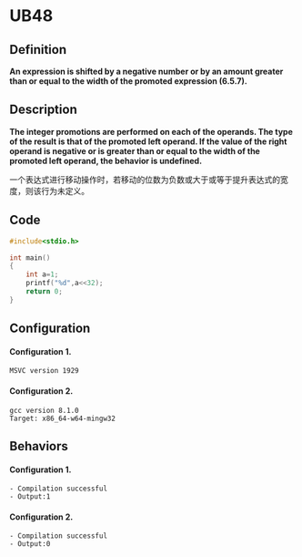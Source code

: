 # UB48

##  Definition

**An expression is shifted by a negative number or by an amount greater than or equal to the width of the promoted expression (6.5.7).**

## Description

**The integer promotions are performed on each of the operands. The type of the result is that of the promoted left operand. If the value of the right operand is negative or is greater than or equal to the width of the promoted left operand, the behavior is undefined.**

一个表达式进行移动操作时，若移动的位数为负数或大于或等于提升表达式的宽度，则该行为未定义。

## Code

```c
#include<stdio.h>

int main()
{
    int a=1;
    printf("%d",a<<32);
    return 0;
}
```



## Configuration

#### Configuration 1.

```
MSVC version 1929
```

#### Configuration 2.

```
gcc version 8.1.0 
Target: x86_64-w64-mingw32
```

## Behaviors

#### Configuration 1.

```
- Compilation successful
- Output:1
```



#### Configuration 2.

```
- Compilation successful
- Output:0
```



